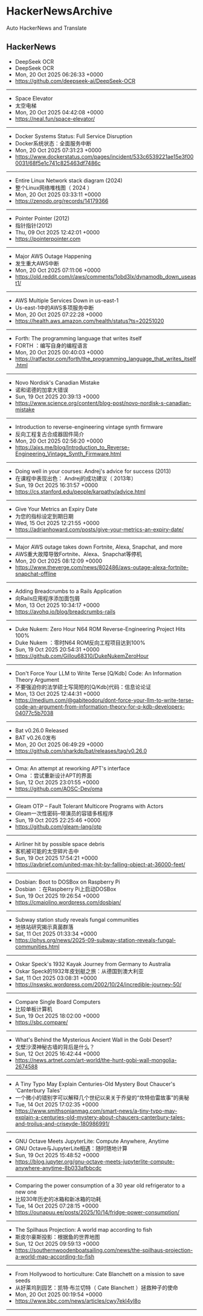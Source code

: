 # HackerNewsArchive
Auto HackerNews and Translate

## HackerNews
* DeepSeek OCR
* DeepSeek OCR
* Mon, 20 Oct 2025 06:26:33 +0000
* https://github.com/deepseek-ai/DeepSeek-OCR
----
* Space Elevator
* 太空电梯
* Mon, 20 Oct 2025 04:42:08 +0000
* https://neal.fun/space-elevator/
----
* Docker Systems Status: Full Service Disruption
* Docker系统状态：全面服务中断
* Mon, 20 Oct 2025 07:31:23 +0000
* https://www.dockerstatus.com/pages/incident/533c6539221ae15e3f000031/68f5e1c741c825463df7486c
----
* Entire Linux Network stack diagram (2024)
* 整个Linux网络堆栈图（ 2024 ）
* Mon, 20 Oct 2025 03:33:11 +0000
* https://zenodo.org/records/14179366
----
* Pointer Pointer (2012)
* 指针指针(2012)
* Thu, 09 Oct 2025 12:42:01 +0000
* https://pointerpointer.com
----
* Major AWS Outage Happening
* 发生重大AWS中断
* Mon, 20 Oct 2025 07:11:06 +0000
* https://old.reddit.com/r/aws/comments/1obd3lx/dynamodb_down_useast1/
----
* AWS Multiple Services Down in us-east-1
* Us-east-1中的AWS多项服务中断
* Mon, 20 Oct 2025 07:22:28 +0000
* https://health.aws.amazon.com/health/status?ts=20251020
----
* Forth: The programming language that writes itself
* FORTH ：编写自身的编程语言
* Mon, 20 Oct 2025 00:40:03 +0000
* https://ratfactor.com/forth/the_programming_language_that_writes_itself.html
----
* Novo Nordisk's Canadian Mistake
* 诺和诺德的加拿大错误
* Sun, 19 Oct 2025 20:39:13 +0000
* https://www.science.org/content/blog-post/novo-nordisk-s-canadian-mistake
----
* Introduction to reverse-engineering vintage synth firmware
* 反向工程复古合成器固件简介
* Mon, 20 Oct 2025 02:56:20 +0000
* https://ajxs.me/blog/Introduction_to_Reverse-Engineering_Vintage_Synth_Firmware.html
----
* Doing well in your courses: Andrej's advice for success (2013)
* 在课程中表现出色： Andrej的成功建议（ 2013年）
* Sun, 19 Oct 2025 16:31:57 +0000
* https://cs.stanford.edu/people/karpathy/advice.html
----
* Give Your Metrics an Expiry Date
* 为您的指标设定到期日期
* Wed, 15 Oct 2025 12:21:55 +0000
* https://adrianhoward.com/posts/give-your-metrics-an-expiry-date/
----
* Major AWS outage takes down Fortnite, Alexa, Snapchat, and more
* AWS重大故障导致Fortnite、Alexa、Snapchat等停机
* Mon, 20 Oct 2025 08:12:09 +0000
* https://www.theverge.com/news/802486/aws-outage-alexa-fortnite-snapchat-offline
----
* Adding Breadcrumbs to a Rails Application
* 向Rails应用程序添加面包屑
* Mon, 13 Oct 2025 10:34:17 +0000
* https://avohq.io/blog/breadcrumbs-rails
----
* Duke Nukem: Zero Hour N64 ROM Reverse-Engineering Project Hits 100%
* Duke Nukem ：零时N64 ROM反向工程项目达到100%
* Sun, 19 Oct 2025 20:54:31 +0000
* https://github.com/Gillou68310/DukeNukemZeroHour
----
* Don't Force Your LLM to Write Terse [Q/Kdb] Code: An Information Theory Argument
* 不要强迫你的法学硕士写简短的[Q/Kdb]代码：信息论论证
* Mon, 13 Oct 2025 12:44:31 +0000
* https://medium.com/@gabiteodoru/dont-force-your-llm-to-write-terse-code-an-argument-from-information-theory-for-q-kdb-developers-04077c5b7038
----
* Bat v0.26.0 Released
* BAT v0.26.0发布
* Mon, 20 Oct 2025 06:49:29 +0000
* https://github.com/sharkdp/bat/releases/tag/v0.26.0
----
* Oma: An attempt at reworking APT's interface
* Oma ：尝试重新设计APT的界面
* Sun, 12 Oct 2025 23:01:55 +0000
* https://github.com/AOSC-Dev/oma
----
* Gleam OTP – Fault Tolerant Multicore Programs with Actors
* Gleam一次性密码–带演员的容错多核程序
* Sun, 19 Oct 2025 22:25:46 +0000
* https://github.com/gleam-lang/otp
----
* Airliner hit by possible space debris
* 客机被可能的太空碎片击中
* Sun, 19 Oct 2025 17:54:21 +0000
* https://avbrief.com/united-max-hit-by-falling-object-at-36000-feet/
----
* Dosbian: Boot to DOSBox on Raspberry Pi
* Dosbian ：在Raspberry Pi上启动DOSBox
* Sun, 19 Oct 2025 19:26:54 +0000
* https://cmaiolino.wordpress.com/dosbian/
----
* Subway station study reveals fungal communities
* 地铁站研究揭示真菌群落
* Sat, 11 Oct 2025 01:33:34 +0000
* https://phys.org/news/2025-09-subway-station-reveals-fungal-communities.html
----
* Oskar Speck's 1932 Kayak Journey from Germany to Australia
* Oskar Speck的1932年皮划艇之旅：从德国到澳大利亚
* Sat, 11 Oct 2025 03:08:31 +0000
* https://nswskc.wordpress.com/2002/10/24/incredible-journey-50/
----
* Compare Single Board Computers
* 比较单板计算机
* Sun, 19 Oct 2025 18:02:00 +0000
* https://sbc.compare/
----
* What's Behind the Mysterious Ancient Wall in the Gobi Desert?
* 戈壁沙漠神秘古墙的背后是什么？
* Sun, 12 Oct 2025 16:42:44 +0000
* https://news.artnet.com/art-world/the-hunt-gobi-wall-mongolia-2674588
----
* A Tiny Typo May Explain Centuries-Old Mystery Bout Chaucer's 'Canterbury Tales'
* 一个微小的错别字可以解释几个世纪以来关于乔叟的“坎特伯雷故事”的奥秘
* Tue, 14 Oct 2025 17:02:35 +0000
* https://www.smithsonianmag.com/smart-news/a-tiny-typo-may-explain-a-centuries-old-mystery-about-chaucers-canterbury-tales-and-troilus-and-criseyde-180986991/
----
* GNU Octave Meets JupyterLite: Compute Anywhere, Anytime
* GNU Octave与JupyterLite相遇：随时随地计算
* Sun, 19 Oct 2025 15:48:52 +0000
* https://blog.jupyter.org/gnu-octave-meets-jupyterlite-compute-anywhere-anytime-8b033afbbcdc
----
* Comparing the power consumption of a 30 year old refrigerator to a new one
* 比较30年历史的冰箱和新冰箱的功耗
* Tue, 14 Oct 2025 07:28:15 +0000
* https://ounapuu.ee/posts/2025/10/14/fridge-power-consumption/
----
* The Spilhaus Projection: A world map according to fish
* 斯皮尔豪斯投影：根据鱼的世界地图
* Sun, 12 Oct 2025 09:59:13 +0000
* https://southernwoodenboatsailing.com/news/the-spilhaus-projection-a-world-map-according-to-fish
----
* From Hollywood to horticulture: Cate Blanchett on a mission to save seeds
* 从好莱坞到园艺：凯特·布兰切特（ Cate Blanchett ）拯救种子的使命
* Mon, 20 Oct 2025 00:19:54 +0000
* https://www.bbc.com/news/articles/cwy7ekl4yl8o
----

